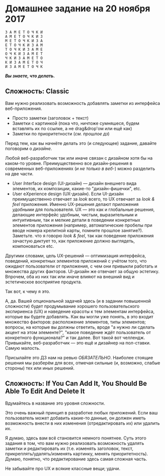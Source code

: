 # Домашнее задание на 20 ноября 2017

```plaintext
З А М Е Т О Ч К И
А М Е Т О Ч К И З
М Е Т О Ч К И З А
Е Т О Ч К И З А М
Т О Ч К И З А М Е
О Ч К И З А М Е Т
Ч К И З А М Е Т О
К И З А М Е Т О Ч
И З А М Е Т О Ч К
```

__*Вы знаете, что делать.*__

## Сложность: Classic

Вам нужно реализовать возможность добавлять заметки из интерфейса
веб-приложения.

- Просто заметки (заголовок + текст)
- Заметки с картинкой (пока что, ничтоже сумняшеся, будем вставлять их
  по ссылке, а не drag&drop'ом или ещё как)
- Заметки по приоритетности (*см. прошлое дз*)

Перед тем, как вы начнёте делать это (и следующее) задание, давайте поговорим о
*дизайне*.

Любой веб-разработчик так или иначе связан с дизайном хотя бы на каком-то уровне.
Преимущественно все дизайн-решения в современных веб-приложениях (_и не только в веб-_)
можно разделить на две части.

- *U*ser *I*nterface design (UI-дизайн) &mdash; дизайн внешнего вида элементов,
  их композиции, какие-то "дизайн-фишечки", etc. 
- *U*ser e*X*perience design (UX-дизайн). Если UI-дизайн преимущественно отвечает
  за *look* всего, то UX отвечает за *look & feel* приложения. Именно UX-решения
  делают приложения *удобными* для пользователя. UX &mdash; это как и глобальные
  решения, делающие интерфейс удобным, чистым, выразительным и интуитивным, так и
  мелкие детали в поведении конкретных элементов приложения (например, автоматические
  пробелы при вводе номера крелитной карты, помните прошлое занятие?). Заметьте. что
  я говорю *look & feel*, так как поведение приложения зачастую диктует то, как
  приложение должно выглядеть, компоноваться etc.

Другими словами, цель UX-решений &mdash; оптимизация интерфейса, поведений, конкретных
элементов приложений с учётом того, что ожидают пользователи от приложения, с чем они
привыкли работать и множества других факторов. UI-дизайн же отвечает за общую эстетику.
Впрочем, оба из них так или иначе влияют на внешний вид и эстетическое восприятие продукта.

Так вот, к чему я это.

А, да. Вашей опциональной задачей здесь (и в задании повышенной сложности) будет
продумывание хорошего пользовательского экспириенса (UX) и наведение красоты к тем
элементам интерфейса, которые вы будете добавлять. Как вы могли уже понять, в это входит
множество факторов: расположение элементов, типы элементов; вопросы, на которые вы должны
ответить, вроде "а нужно ли сделать акцент на этом элементе?", "какое поведение ждёт
пользователь от конкретного функционала?" и так далее. Вот такой вот челлендж.
Привыкайте, веб-разработчик &mdash; это ещё и дизайнер на пол-ставки. Самую малость.

Присылайте это ДЗ нам на ревью *ОБЯЗАТЕЛЬНО*. Наиболее стоящие решения мы разберём
для всех, отмечая сильные (и, возможно, слабые стороны) тех или иных решений.

## Сложность: If You Can Add It, You Should Be Able To Edit And Delete It

Вдумайтесь в название это уровня сложности.

Это очень важный принцип в разработке любых приложений. Если ваш пользователь
может добавить какие-то данные, он должен иметь возможность внести в них
изменения (отредактировать их) или удалить их.

Я думаю, здесь вам всё становится немного понятнее. Суть этого задания в том,
что вам нужно реализовать возможность удалять заметки и редактировать их (т.е.
изменять заголовок, текст, прикреплять/удалять/изменять картинку, менять
приоритетность). Думаю, понятно, что редактирование здесь самая сложная часть.

Не забывайте про UX и всякие классные вещи; удачи.